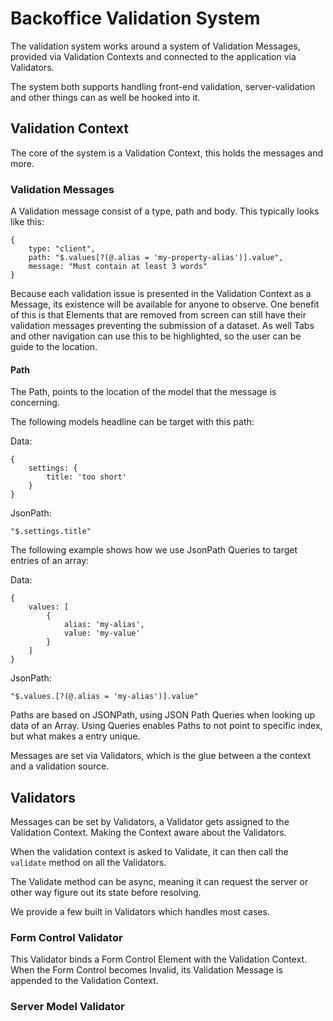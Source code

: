 # Backoffice Validation System

The validation system works around a system of Validation Messages, provided via Validation Contexts and connected to the application via Validators.

The system both supports handling front-end validation, server-validation and other things can as well be hooked into it.

## Validation Context

The core of the system is a Validation Context, this holds the messages and more.

### Validation Messages

A Validation message consist of a type, path and body. This typically looks like this:

```
{
	type: "client",
	path: "$.values[?(@.alias = 'my-property-alias')].value",
	message: "Must contain at least 3 words"
}
```

Because each validation issue is presented in the Validation Context as a Message, its existence will be available for anyone to observe.
One benefit of this is that Elements that are removed from screen can still have their validation messages preventing the submission of a dataset.
As well Tabs and other navigation can use this to be highlighted, so the user can be guide to the location.

#### Path

The Path, points to the location of the model that the message is concerning.

The following models headline can be target with this path:

Data:
```
{
	settings: {
		title: 'too short'
	}
}
```

JsonPath:
```
"$.settings.title"
```

The following example shows how we use JsonPath Queries to target entries of an array:

Data:
```
{
	values: [
		{
			alias: 'my-alias',
			value: 'my-value'
		}
	]
}
```

JsonPath:
```
"$.values.[?(@.alias = 'my-alias')].value"
```

Paths are based on JSONPath, using JSON Path Queries when looking up data of an Array. Using Queries enables Paths to not point to specific index, but what makes a entry unique.

Messages are set via Validators, which is the glue between a the context and a validation source.

## Validators

Messages can be set by Validators, a Validator gets assigned to the Validation Context. Making the Context aware about the Validators.

When the validation context is asked to Validate, it can then call the `validate` method on all the Validators.

The Validate method can be async, meaning it can request the server or other way figure out its state before resolving.

We provide a few built in Validators which handles most cases.

### Form Control Validator

This Validator binds a Form Control Element with the Validation Context. When the Form Control becomes Invalid, its Validation Message is appended to the Validation Context.

### Server Model Validator
